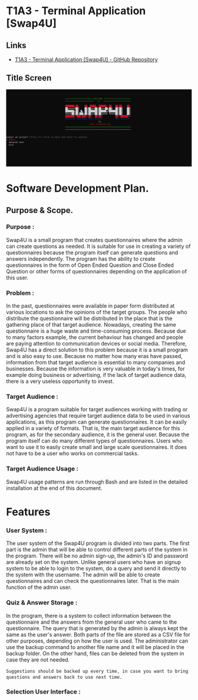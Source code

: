 # T1A3 - Terminal Application [Swap4U]
## Links

* [T1A3 - Terminal Application [Swap4U] - GitHub Repository](https://github.com/anonaeka/T1A3)
## Title Screen
<img src = "docs/title_4u.JPG">

#

# Software Development Plan.
## Purpose & Scope.
### Purpose :
Swap4U is a small program that creates questionnaires where the admin can create questions as needed. It is suitable for use in creating a variety of questionnaires because the program itself can generate questions and answers independently. The program has the ability to create questionnaires in the form of Open Ended Question and Close Ended Question or other forms of questionnaires depending on the application of this user.

### Problem :
In the past, questionnaires were available in paper form distributed at various locations to ask the opinions of the target groups. The people who distribute the questionnaire will be distributed in the place that is the gathering place of that target audience. Nowadays, creating the same questionnaire is a huge waste and time-consuming process. Because due to many factors example, the current behaviour has changed and people are paying attention to communication devices or social media. Therefore, Swap4U has a direct solution to this problem because it is a small program and is also easy to use. Because no matter how many eras have passed, information from that target audience is essential to many companies and businesses. Because the information is very valuable in today's times, for example doing business or advertising, if the lack of target audience data, there is a very useless opportunity to invest.
### Target Audience :
Swap4U is a program suitable for target audiences working with trading or advertising agencies that require target audience data to be used in various applications, as this program can generate questionnaires. It can be easily applied in a variety of formats. That is, the main target audience for this program, as for the secondary audience, it is the general user. Because the program itself can do many different types of questionnaires. Users who want to use it to easily create small and large scale questionnaires. It does not have to be a user who works on commercial tasks.
### Target Audience Usage :
Swap4U usage patterns are run through Bash and are listed in the detailed installation at the end of this document.

# Features
### User System :
The user system of the Swap4U program is divided into two parts. The first part is the admin that will be able to control different parts of the system in the program. There will be no admin sign-up, the admin's ID and password are already set on the system. Unlike general users who have an signup system to be able to login to the system, do a query and send it directly to the system with the username. The admin will be able to create questionnaires and can check the questionnaires later. That is the main function of the admin user.

### Quiz & Answer Storage :
In the program, there is a system to collect information between the questionnaire and the answers from the general user who came to the questionnaire. The query that is generated by the admin is always kept the same as the user's answer. Both parts of the file are stored as a CSV file for other purposes, depending on how the user is used. The administrator can use the backup command to another file name and it will be placed in the backup folder. On the other hand, files can be deleted from the system in case they are not needed. 

    Suggestions should be backed up every time, in case you want to bring questions and answers back to use next time.

### Selection User Interface :

